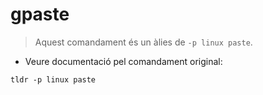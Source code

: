 # gpaste

> Aquest comandament és un àlies de `-p linux paste`.

- Veure documentació pel comandament original:

`tldr -p linux paste`
